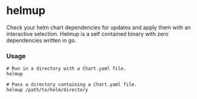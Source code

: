 # helmup

Check your helm chart dependencies for updates and apply them with an interactive selection. Helmup is a self contained
binary with zero dependencies written in go.

### Usage

```shell
# Run in a directory with a Chart.yaml file.
helmup

# Pass a directory containing a Chart.yaml file.
helmup /path/to/helm/directory
```
